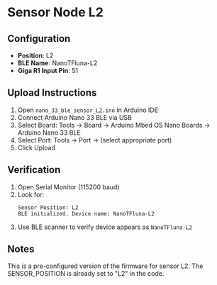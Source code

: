 # Sensor Node L2

## Configuration
- **Position**: L2
- **BLE Name**: NanoTFluna-L2
- **Giga R1 Input Pin**: 51

## Upload Instructions
1. Open `nano_33_ble_sensor_L2.ino` in Arduino IDE
2. Connect Arduino Nano 33 BLE via USB
3. Select Board: Tools → Board → Arduino Mbed OS Nano Boards → Arduino Nano 33 BLE
4. Select Port: Tools → Port → (select appropriate port)
5. Click Upload

## Verification
1. Open Serial Monitor (115200 baud)
2. Look for:
   ```
   Sensor Position: L2
   BLE initialized. Device name: NanoTFluna-L2
   ```
3. Use BLE scanner to verify device appears as `NanoTFluna-L2`

## Notes
This is a pre-configured version of the firmware for sensor L2.
The SENSOR_POSITION is already set to "L2" in the code.
